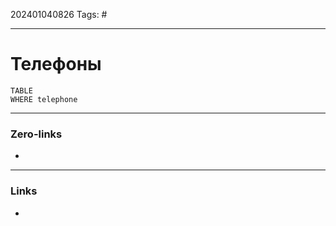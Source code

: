 202401040826
Tags: #

---
# Телефоны

```dataview
TABLE 
WHERE telephone
```


---
### Zero-links

-

---
### Links

-